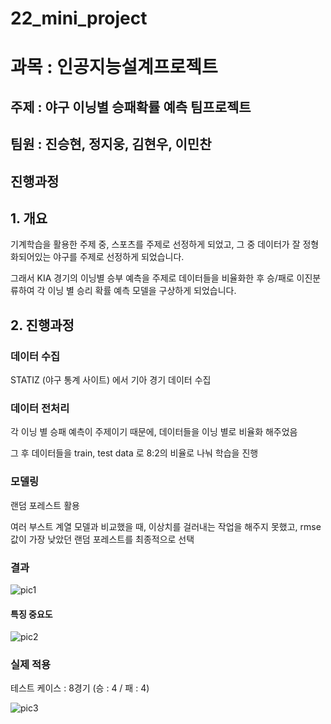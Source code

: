 # 22_mini_project

# 과목 : 인공지능설계프로젝트

## 주제 : 야구 이닝별 승패확률 예측 팀프로젝트

## 팀원 : 진승현, 정지웅, 김현우, 이민찬

## 진행과정

## 1. 개요 

기계학습을 활용한 주제 중, 스포츠를 주제로 선정하게 되었고, 그 중 데이터가 잘 정형화되어있는 야구를 주제로 선정하게 되었습니다.

그래서 KIA 경기의 이닝별 승부 예측을 주제로 데이터들을 비율화한 후 승/패로 이진분류하여 각 이닝 별 승리 확률 예측 모델을 구상하게 되었습니다.

## 2. 진행과정

### 데이터 수집

STATIZ (야구 통계 사이트) 에서 기아 경기 데이터 수집

### 데이터 전처리 

각 이닝 별 승패 예측이 주제이기 때문에, 데이터들을 이닝 별로 비율화 해주었음

그 후 데이터들을 train, test data 로 8:2의 비율로 나눠 학습을 진행

### 모델링

랜덤 포레스트 활용

여러 부스트 계열 모델과 비교했을 때, 이상치를 걸러내는 작업을 해주지 못했고, rmse 값이 가장 낮았던 랜덤 포레스트를 최종적으로 선택

### 결과

![pic1](https://user-images.githubusercontent.com/111727212/209548910-bf2bf5f9-6850-470f-8b33-169b128f4809.png)


#### 특징 중요도

![pic2](https://user-images.githubusercontent.com/111727212/209549024-fdcff6a7-fefa-46ef-a175-84324d3b8812.png)


### 실제 적용

테스트 케이스 : 8경기 (승 : 4 / 패 : 4)

![pic3](https://user-images.githubusercontent.com/111727212/209549136-392895df-0cf9-409b-8e37-e2b9abcdf2c7.PNG)
